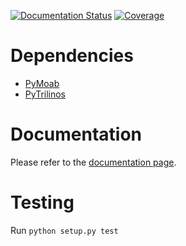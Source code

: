 [![Documentation Status](https://readthedocs.org/projects/padpy/badge/?version=latest)](http://padpy.readthedocs.io/en/latest/?badge=latest)
[![Coverage](https://github.com/gpkc/padpy/blob/master/cov.svg)](https://github.com/dbrgn/coverage-badge)

# Dependencies
* [PyMoab](https://bitbucket.org/fathomteam/moab/overview)
* [PyTrilinos](https://github.com/trilinos/Trilinos)

# Documentation
Please refer to the [documentation page](https://bitbucket.org/ned/coveragepy).

# Testing
Run `python setup.py test`
